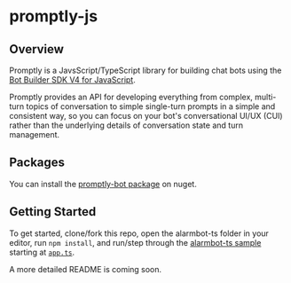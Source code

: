 # promptly-js

## Overview
Promptly is a JavsScript/TypeScript library for building chat bots using the [Bot Builder SDK V4 for JavaScript](https://github.com/Microsoft/botbuilder-js). 

Promptly provides an API for developing everything from complex, multi-turn topics of conversation to simple single-turn prompts in a simple and consistent way, so you can focus on your bot's conversational UI/UX (CUI) rather than the underlying details of conversation state and turn management.

## Packages
You can install the [promptly-bot package](https://www.npmjs.com/package/promptly-bot) on nuget.

## Getting Started
To get started, clone/fork this repo, open the alarmbot-ts folder in your editor, run `npm install`, and run/step through the [alarmbot-ts sample](samples/alarmbot-ts/) starting at [`app.ts`](samples/alarmbot-ts/src/app.ts).

A more detailed README is coming soon.
